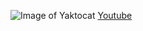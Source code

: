 ![Image of Yaktocat](https://octodex.github.com/images/yaktocat.png)
[Youtube](https://www.youtube.com/watch?v=SLB_c_ayRMo)
